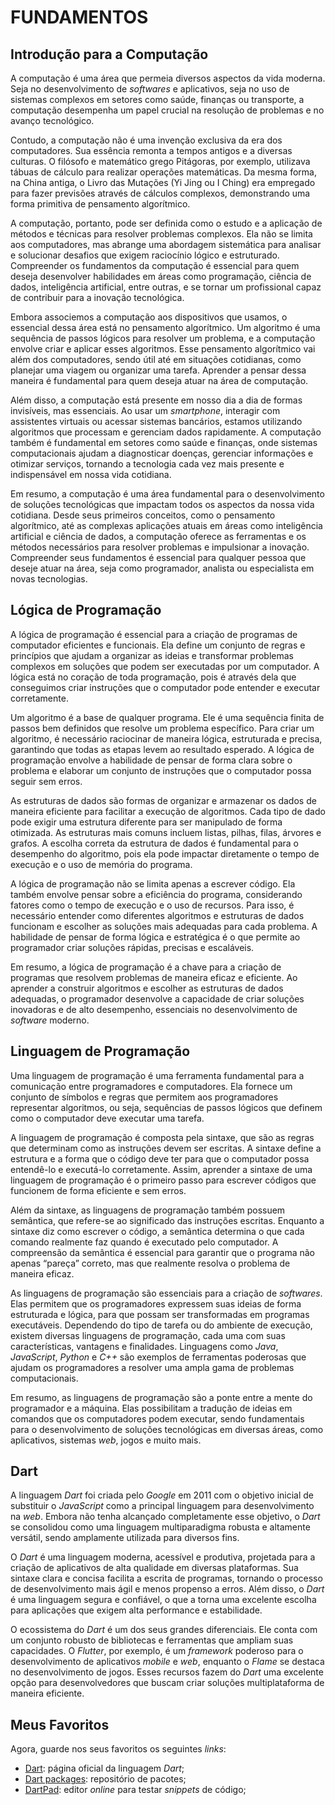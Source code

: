# FUNDAMENTOS

## Introdução para a Computação

A computação é uma área que permeia diversos aspectos da vida moderna. Seja no desenvolvimento de _softwares_ e aplicativos, seja no uso de sistemas complexos em setores como saúde, finanças ou transporte, a computação desempenha um papel crucial na resolução de problemas e no avanço tecnológico.

Contudo, a computação não é uma invenção exclusiva da era dos computadores. Sua essência remonta a tempos antigos e a diversas culturas. O filósofo e matemático grego Pitágoras, por exemplo, utilizava tábuas de cálculo para realizar operações matemáticas. Da mesma forma, na China antiga, o Livro das Mutações (Yi Jing ou I Ching) era empregado para fazer previsões através de cálculos complexos, demonstrando uma forma primitiva de pensamento algorítmico.

A computação, portanto, pode ser definida como o estudo e a aplicação de métodos e técnicas para resolver problemas complexos. Ela não se limita aos computadores, mas abrange uma abordagem sistemática para analisar e solucionar desafios que exigem raciocínio lógico e estruturado. Compreender os fundamentos da computação é essencial para quem deseja desenvolver habilidades em áreas como programação, ciência de dados, inteligência artificial, entre outras, e se tornar um profissional capaz de contribuir para a inovação tecnológica.

Embora associemos a computação aos dispositivos que usamos, o essencial dessa área está no pensamento algorítmico. Um algoritmo é uma sequência de passos lógicos para resolver um problema, e a computação envolve criar e aplicar esses algoritmos. Esse pensamento algorítmico vai além dos computadores, sendo útil até em situações cotidianas, como planejar uma viagem ou organizar uma tarefa. Aprender a pensar dessa maneira é fundamental para quem deseja atuar na área de computação.

Além disso, a computação está presente em nosso dia a dia de formas invisíveis, mas essenciais. Ao usar um _smartphone_, interagir com assistentes virtuais ou acessar sistemas bancários, estamos utilizando algoritmos que processam e gerenciam dados rapidamente. A computação também é fundamental em setores como saúde e finanças, onde sistemas computacionais ajudam a diagnosticar doenças, gerenciar informações e otimizar serviços, tornando a tecnologia cada vez mais presente e indispensável em nossa vida cotidiana.

Em resumo, a computação é uma área fundamental para o desenvolvimento de soluções tecnológicas que impactam todos os aspectos da nossa vida cotidiana. Desde seus primeiros conceitos, como o pensamento algorítmico, até as complexas aplicações atuais em áreas como inteligência artificial e ciência de dados, a computação oferece as ferramentas e os métodos necessários para resolver problemas e impulsionar a inovação. Compreender seus fundamentos é essencial para qualquer pessoa que deseje atuar na área, seja como programador, analista ou especialista em novas tecnologias.

## Lógica de Programação

A lógica de programação é essencial para a criação de programas de computador eficientes e funcionais. Ela define um conjunto de regras e princípios que ajudam a organizar as ideias e transformar problemas complexos em soluções que podem ser executadas por um computador. A lógica está no coração de toda programação, pois é através dela que conseguimos criar instruções que o computador pode entender e executar corretamente.

Um algoritmo é a base de qualquer programa. Ele é uma sequência finita de passos bem definidos que resolve um problema específico. Para criar um algoritmo, é necessário raciocinar de maneira lógica, estruturada e precisa, garantindo que todas as etapas levem ao resultado esperado. A lógica de programação envolve a habilidade de pensar de forma clara sobre o problema e elaborar um conjunto de instruções que o computador possa seguir sem erros.

As estruturas de dados são formas de organizar e armazenar os dados de maneira eficiente para facilitar a execução de algoritmos. Cada tipo de dado pode exigir uma estrutura diferente para ser manipulado de forma otimizada. As estruturas mais comuns incluem listas, pilhas, filas, árvores e grafos. A escolha correta da estrutura de dados é fundamental para o desempenho do algoritmo, pois ela pode impactar diretamente o tempo de execução e o uso de memória do programa.

A lógica de programação não se limita apenas a escrever código. Ela também envolve pensar sobre a eficiência do programa, considerando fatores como o tempo de execução e o uso de recursos. Para isso, é necessário entender como diferentes algoritmos e estruturas de dados funcionam e escolher as soluções mais adequadas para cada problema. A habilidade de pensar de forma lógica e estratégica é o que permite ao programador criar soluções rápidas, precisas e escaláveis.

Em resumo, a lógica de programação é a chave para a criação de programas que resolvem problemas de maneira eficaz e eficiente. Ao aprender a construir algoritmos e escolher as estruturas de dados adequadas, o programador desenvolve a capacidade de criar soluções inovadoras e de alto desempenho, essenciais no desenvolvimento de _software_ moderno.

## Linguagem de Programação

Uma linguagem de programação é uma ferramenta fundamental para a comunicação entre programadores e computadores. Ela fornece um conjunto de símbolos e regras que permitem aos programadores representar algoritmos, ou seja, sequências de passos lógicos que definem como o computador deve executar uma tarefa.

A linguagem de programação é composta pela sintaxe, que são as regras que determinam como as instruções devem ser escritas. A sintaxe define a estrutura e a forma que o código deve ter para que o computador possa entendê-lo e executá-lo corretamente. Assim, aprender a sintaxe de uma linguagem de programação é o primeiro passo para escrever códigos que funcionem de forma eficiente e sem erros.

Além da sintaxe, as linguagens de programação também possuem semântica, que refere-se ao significado das instruções escritas. Enquanto a sintaxe diz como escrever o código, a semântica determina o que cada comando realmente faz quando é executado pelo computador. A compreensão da semântica é essencial para garantir que o programa não apenas “pareça” correto, mas que realmente resolva o problema de maneira eficaz.

As linguagens de programação são essenciais para a criação de _softwares_. Elas permitem que os programadores expressem suas ideias de forma estruturada e lógica, para que possam ser transformadas em programas executáveis. Dependendo do tipo de tarefa ou do ambiente de execução, existem diversas linguagens de programação, cada uma com suas características, vantagens e finalidades. Linguagens como _Java_, _JavaScript_, _Python_ e _C++_ são exemplos de ferramentas poderosas que ajudam os programadores a resolver uma ampla gama de problemas computacionais.

Em resumo, as linguagens de programação são a ponte entre a mente do programador e a máquina. Elas possibilitam a tradução de ideias em comandos que os computadores podem executar, sendo fundamentais para o desenvolvimento de soluções tecnológicas em diversas áreas, como aplicativos, sistemas _web_, jogos e muito mais.

## Dart

A linguagem _Dart_ foi criada pelo _Google_ em 2011 com o objetivo inicial de substituir o _JavaScript_ como a principal linguagem para desenvolvimento na _web_. Embora não tenha alcançado completamente esse objetivo, o _Dart_ se consolidou como uma linguagem multiparadigma robusta e altamente versátil, sendo amplamente utilizada para diversos fins.

O _Dart_ é uma linguagem moderna, acessível e produtiva, projetada para a criação de aplicativos de alta qualidade em diversas plataformas. Sua sintaxe clara e concisa facilita a escrita de programas, tornando o processo de desenvolvimento mais ágil e menos propenso a erros. Além disso, o _Dart_ é uma linguagem segura e confiável, o que a torna uma excelente escolha para aplicações que exigem alta performance e estabilidade.

O ecossistema do _Dart_ é um dos seus grandes diferenciais. Ele conta com um conjunto robusto de bibliotecas e ferramentas que ampliam suas capacidades. O _Flutter_, por exemplo, é um _framework_ poderoso para o desenvolvimento de aplicativos _mobile_ e _web_, enquanto o _Flame_ se destaca no desenvolvimento de jogos. Esses recursos fazem do _Dart_ uma excelente opção para desenvolvedores que buscam criar soluções multiplataforma de maneira eficiente.

## Meus Favoritos

Agora, guarde nos seus favoritos os seguintes _links_:

- [Dart](https://dart.dev/ 'Dart'): página oficial da linguagem _Dart_;
- [Dart packages](https://pub.dev/ 'Dart packages'): repositório de pacotes;
- [DartPad](https://www.dartpad.dev/ 'DartPad'): editor _online_ para testar _snippets_ de código;
